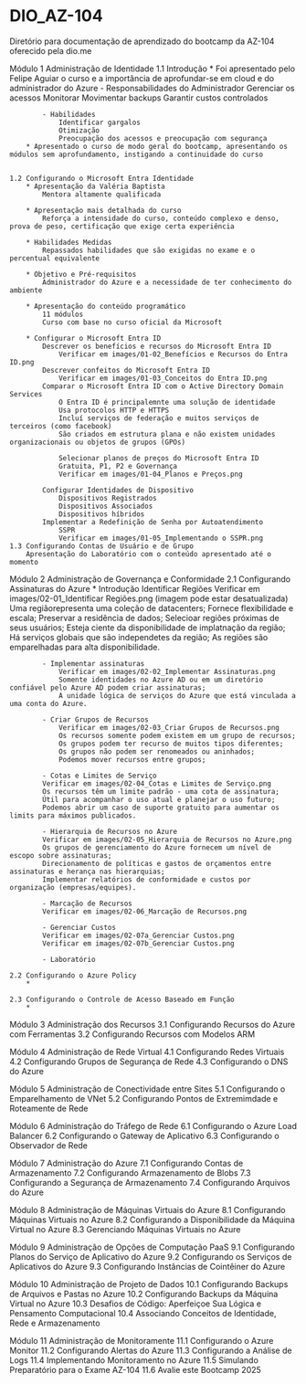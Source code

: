 # DIO_AZ-104

Diretório para documentação de aprendizado do bootcamp da AZ-104 oferecido pela dio.me

Módulo 1
Administração de Identidade
	1.1 Introdução
		* Foi apresentado pelo Felipe Aguiar o curso e a importância de aprofundar-se em cloud e do administrador do Azure
			- Responsabilidades do Administrador
				Gerenciar os acessos
				Monitorar
				Movimentar backups
				Garantir custos controlados
				
			- Habilidades
				Identificar gargalos
				Otimização
				Preocupação dos acessos e preocupação com segurança
		* Apresentado o curso de modo geral do bootcamp, apresentando os módulos sem aprofundamento, instigando a continuidade do curso
		
		
	1.2 Configurando o Microsoft Entra Identidade
		* Apresentação da Valéria Baptista
			Mentora altamente qualificada
		
		* Apresentação mais detalhada do curso
			Reforça a intensidade do curso, conteúdo complexo e denso, prova de peso, certificação que exige certa experiência

		* Habilidades Medidas
			Repassados habilidades que são exigidas no exame e o percentual equivalente
		
		* Objetivo e Pré-requisitos
			Administrador do Azure e a necessidade de ter conhecimento do ambiente
		
		* Apresentação do conteúdo programático
			11 módulos
			Curso com base no curso oficial da Microsoft
		
		* Configurar o Microsoft Entra ID
			Descrever os benefícios e recursos do Microsoft Entra ID
				Verificar em images/01-02_Benefícios e Recursos do Entra ID.png
			Descrever confeitos do Microsoft Entra ID
				Verificar em images/01-03_Conceitos do Entra ID.png
			Comparar o Microsoft Entra ID com o Active Directory Domain Services
				O Entra ID é principalemnte uma solução de identidade
				Usa protocolos HTTP e HTTPS
				Incluí serviços de federação e muitos serviços de terceiros (como facebook)
				São criados em estrutura plana e não existem unidades organizacionais ou objetos de grupos (GPOs)
				
				Selecionar planos de preços do Microsoft Entra ID
				Gratuita, P1, P2 e Governança
				Verificar em images/01-04_Planos e Preços.png
				
			Configurar Identidades de Dispositivo
				Dispositivos Registrados
				Dispositivos Associados
				Dispositivos híbridos
			Implementar a Redefinição de Senha por Autoatendimento
				SSPR
				Verificar em images/01-05_Implementando o SSPR.png
	1.3 Configurando Contas de Usuário e de Grupo
		Apresentação do Laboratório com o conteúdo apresentado até o momento
	
Módulo 2
Administração de Governança e Conformidade
	2.1 Configurando Assinaturas do Azure
		* Introdução
			Identificar Regiões
				Verificar em images/02-01_Identificar Regiões.png (imagem pode estar desatualizada)
				Uma regiãorepresenta uma coleção de datacenters;
				Fornece flexibilidade e escala;
				Preservar a residência de dados;
				Selecioar regiões próximas de seus usuários;
				Esteja ciente da disponibilidade de implatnação da região;
				Há serviços globais que são independetes da região;
				As regiões são emparelhadas para alta disponibilidade.
			
			- Implementar assinaturas
				Verificar em images/02-02_Implementar Assinaturas.png
				Somente identidades no Azure AD ou em um diretório confiável pelo Azure AD podem criar assinaturas;
				A unidade lógica de serviços do Azure que está vinculada a uma conta do Azure.
			
			- Criar Grupos de Recursos
				Verificar em images/02-03_Criar Grupos de Recursos.png
				Os recursos somente podem existem em um grupo de recursos;
				Os grupos podem ter recurso de muitos tipos diferentes;
				Os grupos não podem ser renomeados ou aninhados;
				Podemos mover recursos entre grupos;
			
			- Cotas e Limites de Serviço
			Verificar em images/02-04_Cotas e Limites de Serviço.png
			Os recursos têm um limite padrão - uma cota de assinatura;
			Útil para acompanhar o uso atual e planejar o uso futuro;
			Podemos abrir um caso de suporte gratuito para aumentar os limits para máximos publicados.
			
			- Hierarquia de Recursos no Azure
			Verificar em images/02-05_Hierarquia de Recursos no Azure.png
			Os grupos de gerenciamento do Azure fornecem um nível de escopo sobre assinaturas;
			Direcionamento de políticas e gastos de orçamentos entre assinaturas e herança nas hierarquias;
			Implementar relatórios de conformidade e custos por organização (empresas/equipes).
			
			- Marcação de Recursos
			Verificar em images/02-06_Marcação de Recursos.png
			
			- Gerenciar Custos
			Verificar em images/02-07a_Gerenciar Custos.png
			Verificar em images/02-07b_Gerenciar Custos.png
			
			- Laboratório
			
	2.2 Configurando o Azure Policy
		*
		
	2.3 Configurando o Controle de Acesso Baseado em Função
		*

Módulo 3
Administração dos Recursos
	3.1 Configurando Recursos do Azure com Ferramentas
	3.2 Configurando Recursos com Modelos ARM

Módulo 4
Administração de Rede Virtual
	4.1 Configurando Redes Virtuais
	4.2 Configurando Grupos de Segurança de Rede
	4.3 Configurando o DNS do Azure

Módulo 5
Administração de Conectividade entre Sites
	5.1 Configurando o Emparelhamento de VNet
	5.2 Configurando Pontos de Extremimdade e Roteamente de Rede
	
Módulo 6
Administração do Tráfego de Rede
	6.1 Configurando o Azure Load Balancer
	6.2 Configurando o Gateway de Aplicativo
	6.3 Configurando o Observador de Rede
	
Módulo 7
Administração do Azure
	7.1 Configurando Contas de Armazenamento
	7.2 Configurando Armazenamento de Blobs
	7.3 Configurando a Segurança de Armazenamento
	7.4 Configurando Arquivos do Azure

Módulo 8
Administração de Máquinas Virtuais do Azure
	8.1 Configurando Máquinas Virtuais no Azure
	8.2 Configurando a Disponibilidade da Máquina Virtual no Azure
	8.3 Gerenciando Máquinas Virtuais no Azure

Módulo  9
Administração de Opções de Computação PaaS
	9.1 Configurando Planos do Serviço de Aplicativo do Azure
	9.2 Configurando os Serviços de Aplicativos do Azure
	9.3 Configurando Instâncias de Cointêiner do Azure
	
Módulo 10
Administração de Projeto de Dados
	10.1 Configurando Backups de Arquivos e Pastas no Azure
	10.2 Configurando Backups da Máquina Virtual no Azure
	10.3 Desafios de Código: Aperfeiçoe Sua Lógica e Pensamento Computacional
	10.4 Associando Conceitos de Identidade, Rede e Armazenamento

Módulo 11
Administração de Monitoramente
	11.1 Configurando o Azure Monitor
	11.2 Configurando Alertas do Azure
	11.3 Configurando a Análise de Logs
	11.4 Implementando Monitoramento no Azure
	11.5 Simulando Preparatório para o Exame AZ-104
	11.6 Avalie este Bootcamp 2025

